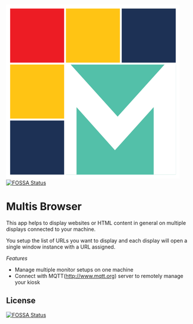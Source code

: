 ![Multis Logo](./app/icon/app-icon.png)
[![FOSSA Status](https://app.fossa.io/api/projects/git%2Bgithub.com%2Fddresch%2Fmultis.svg?type=shield)](https://app.fossa.io/projects/git%2Bgithub.com%2Fddresch%2Fmultis?ref=badge_shield)

# Multis Browser
This app helps to display websites or HTML content in general on multiple displays connected to your machine.

You setup the list of URLs you want to display and each display will open a single window instance with a URL assigned.

*Features*
- Manage multiple monitor setups on one machine
- Connect with MQTT(http://www.mqtt.org) server to remotely manage your kiosk


## License
[![FOSSA Status](https://app.fossa.io/api/projects/git%2Bgithub.com%2Fddresch%2Fmultis.svg?type=large)](https://app.fossa.io/projects/git%2Bgithub.com%2Fddresch%2Fmultis?ref=badge_large)